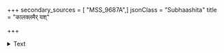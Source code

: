+++
secondary_sources = [ "MSS_9687A",]
jsonClass = "Subhaashita"
title = "कालक्लमैर् यश्"

+++

<details><summary>Text</summary>

कालक्लमैर् यश् च तपोऽभिधानैः प्रवृत्तिमाकाङ्क्षति कामहेतोः।  
संसारदोषानपरीक्षमाणो दुःखेन सोऽन्विच्छति दुःखमेव॥
</details>
